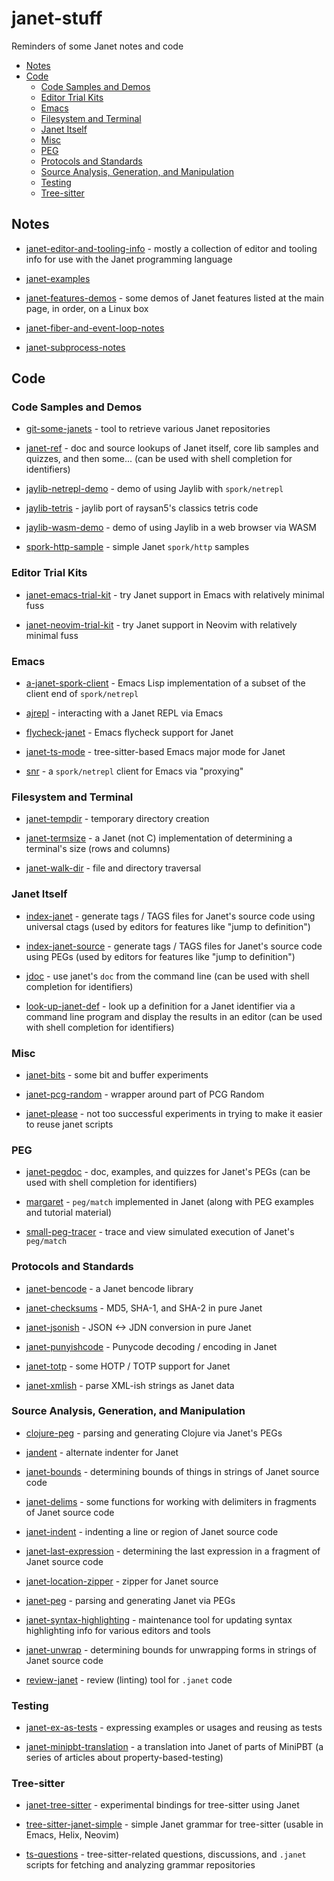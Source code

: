 # janet-stuff

Reminders of some Janet notes and code

* [Notes](#notes)
* [Code](#code)
  * [Code Samples and Demos](#code-samples-and-demos)
  * [Editor Trial Kits](#editor-trial-kits)
  * [Emacs](#emacs)
  * [Filesystem and Terminal](#filesystem-and-terminal)
  * [Janet Itself](#janet-itself)
  * [Misc](#misc)
  * [PEG](#peg)
  * [Protocols and Standards](#protocols-and-standards)
  * [Source Analysis, Generation, and Manipulation](#source-analysis-generation-and-manipulation)
  * [Testing](#testing)
  * [Tree-sitter](#tree-sitter)

## Notes

* [janet-editor-and-tooling-info](https://github.com/sogaiu/janet-editor-and-tooling-info) -
  mostly a collection of editor and tooling info for use with the
  Janet programming language

* [janet-examples](https://github.com/sogaiu/janet-examples)

* [janet-features-demos](https://github.com/sogaiu/janet-features-demos) -
  some demos of Janet features listed at the main page, in order, on a
  Linux box

* [janet-fiber-and-event-loop-notes](https://github.com/sogaiu/janet-fiber-and-event-loop-notes)

* [janet-subprocess-notes](https://github.com/sogaiu/janet-subprocess-notes/)

## Code

### Code Samples and Demos

* [git-some-janets](https://github.com/sogaiu/git-some-janets) - tool
  to retrieve various Janet repositories

* [janet-ref](https://github.com/sogaiu/janet-ref) - doc and source
  lookups of Janet itself, core lib samples and quizzes, and then
  some... (can be used with shell completion for identifiers)

* [jaylib-netrepl-demo](https://github.com/sogaiu/jaylib-netrepl-demo) -
  demo of using Jaylib with `spork/netrepl`

* [jaylib-tetris](https://github.com/sogaiu/jaylib-tetris) - jaylib
  port of raysan5's classics tetris code

* [jaylib-wasm-demo](https://github.com/sogaiu/jaylib-wasm-demo) -
  demo of using Jaylib in a web browser via WASM

* [spork-http-sample](https://github.com/sogaiu/spork-http-sample) -
  simple Janet `spork/http` samples

### Editor Trial Kits

* [janet-emacs-trial-kit](https://github.com/sogaiu/janet-emacs-trial-kit) -
  try Janet support in Emacs with relatively minimal fuss

* [janet-neovim-trial-kit](https://github.com/sogaiu/janet-neovim-trial-kit) -
  try Janet support in Neovim with relatively minimal fuss

### Emacs

* [a-janet-spork-client](https://github.com/sogaiu/a-janet-spork-client) -
  Emacs Lisp implementation of a subset of the client end of
  `spork/netrepl`

* [ajrepl](https://github.com/sogaiu/ajrepl) - interacting with a
  Janet REPL via Emacs

* [flycheck-janet](https://github.com/sogaiu/flycheck-janet/) - Emacs
  flycheck support for Janet

* [janet-ts-mode](https://github.com/sogaiu/janet-ts-mode) -
  tree-sitter-based Emacs major mode for Janet

* [snr](https://github.com/sogaiu/snr) - a `spork/netrepl` client for
  Emacs via "proxying"

### Filesystem and Terminal

* [janet-tempdir](https://github.com/sogaiu/janet-tempdir) - temporary
  directory creation

* [janet-termsize](https://github.com/sogaiu/janet-termsize) - a Janet
  (not C) implementation of determining a terminal's size (rows and
  columns)

* [janet-walk-dir](https://github.com/sogaiu/janet-walk-dir) - file
  and directory traversal

### Janet Itself

* [index-janet](https://github.com/sogaiu/index-janet) - generate tags
  / TAGS files for Janet's source code using universal ctags (used by
  editors for features like "jump to definition")

* [index-janet-source](https://github.com/sogaiu/index-janet-source) -
  generate tags / TAGS files for Janet's source code using PEGs (used
  by editors for features like "jump to definition")

* [jdoc](https://github.com/sogaiu/jdoc) - use janet's `doc` from the
  command line (can be used with shell completion for identifiers)

* [look-up-janet-def](https://github.com/sogaiu/look-up-janet-def) -
  look up a definition for a Janet identifier via a command line
  program and display the results in an editor (can be used with shell
  completion for identifiers)

### Misc

* [janet-bits](https://github.com/sogaiu/janet-bits) - some bit and
  buffer experiments

* [janet-pcg-random](https://github.com/sogaiu/janet-pcg-random) -
  wrapper around part of PCG Random

* [janet-please](https://github.com/sogaiu/janet-please) - not too
  successful experiments in trying to make it easier to reuse janet
  scripts

### PEG

* [janet-pegdoc](https://github.com/sogaiu/janet-pegdoc) - doc,
  examples, and quizzes for Janet's PEGs (can be used with shell
  completion for identifiers)

* [margaret](https://github.com/sogaiu/margaret) - `peg/match`
  implemented in Janet (along with PEG examples and tutorial material)

* [small-peg-tracer](https://github.com/sogaiu/small-peg-tracer) -
  trace and view simulated execution of Janet's `peg/match`

### Protocols and Standards

* [janet-bencode](https://github.com/sogaiu/janet-bencode) - a Janet
  bencode library

* [janet-checksums](https://github.com/sogaiu/janet-checksums) - MD5,
  SHA-1, and SHA-2 in pure Janet

* [janet-jsonish](https://github.com/sogaiu/janet-jsonish) - JSON <->
  JDN conversion in pure Janet

* [janet-punyishcode](https://github.com/sogaiu/janet-punyishcode) -
  Punycode decoding / encoding in Janet

* [janet-totp](https://github.com/sogaiu/janet-totp) - some HOTP /
  TOTP support for Janet

* [janet-xmlish](https://github.com/sogaiu/janet-xmlish) - parse
  XML-ish strings as Janet data

### Source Analysis, Generation, and Manipulation

* [clojure-peg](https://github.com/sogaiu/clojure-peg) - parsing and
  generating Clojure via Janet's PEGs

* [jandent](https://github.com/sogaiu/jandent) - alternate indenter
  for Janet

* [janet-bounds](https://github.com/sogaiu/janet-bounds) - determining
  bounds of things in strings of Janet source code

* [janet-delims](https://github.com/sogaiu/janet-delims) - some
  functions for working with delimiters in fragments of Janet source
  code

* [janet-indent](https://github.com/sogaiu/janet-indent) - indenting a
  line or region of Janet source code

* [janet-last-expression](https://github.com/sogaiu/janet-last-expression) -
  determining the last expression in a fragment of Janet source code

* [janet-location-zipper](https://github.com/sogaiu/janet-location-zipper) - zipper for Janet source

* [janet-peg](https://github.com/sogaiu/janet-peg) - parsing and
  generating Janet via PEGs

* [janet-syntax-highlighting](https://github.com/sogaiu/janet-syntax-highlighting) -
  maintenance tool for updating syntax highlighting info for various
  editors and tools

* [janet-unwrap](https://github.com/sogaiu/janet-unwrap) - determining
  bounds for unwrapping forms in strings of Janet source code

* [review-janet](https://github.com/sogaiu/review-janet) - review
  (linting) tool for `.janet` code

### Testing

* [janet-ex-as-tests](https://github.com/sogaiu/janet-ex-as-tests) -
  expressing examples or usages and reusing as tests

* [janet-minipbt-translation](https://github.com/sogaiu/janet-minipbt-translation) -
  a translation into Janet of parts of MiniPBT (a series of articles
  about property-based-testing)

### Tree-sitter

* [janet-tree-sitter](https://github.com/sogaiu/janet-tree-sitter) -
  experimental bindings for tree-sitter using Janet

* [tree-sitter-janet-simple](https://github.com/sogaiu/tree-sitter-janet-simple) -
  simple Janet grammar for tree-sitter (usable in Emacs, Helix, Neovim)

* [ts-questions](https://github.com/sogaiu/ts-questions) -
  tree-sitter-related questions, discussions, and `.janet` scripts for
  fetching and analyzing grammar repositories

